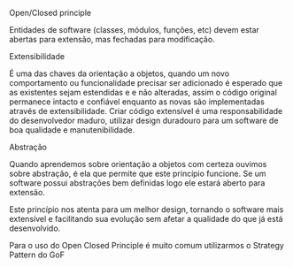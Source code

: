 Open/Closed principle

Entidades de software (classes, módulos, funções, etc) devem estar abertas para extensão, mas fechadas para modificação.


Extensibilidade

  É uma das chaves da orientação a objetos, quando um novo comportamento ou funcionalidade precisar ser adicionado é esperado que as existentes sejam estendidas e e não alteradas, assim o código original permanece intacto e confiável enquanto as novas são implementadas através de extensibilidade. Criar código extensível é uma responsabilidade do desenvolvedor maduro, utilizar design duradouro para um software de boa qualidade e manutenibilidade.


Abstração

  Quando aprendemos sobre orientação a objetos com certeza ouvimos sobre abstração, é ela que permite que este princípio funcione. Se um software possui abstrações bem definidas logo ele estará aberto para extensão.


Este princípio nos atenta para um melhor design, tornando o software mais extensível e facilitando sua evolução sem afetar a qualidade do que já está desenvolvido.

Para o uso do Open Closed Principle é muito comum utilizarmos o Strategy Pattern do GoF
